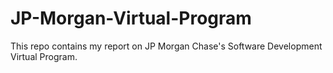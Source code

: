 # JP-Morgan-Virtual-Program
This repo contains my report on JP Morgan Chase's Software Development Virtual Program.
